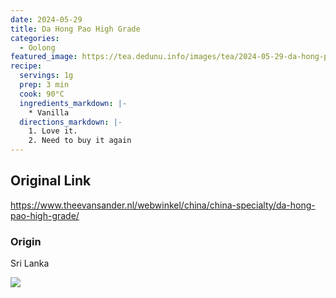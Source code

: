 ```yaml
---
date: 2024-05-29
title: Da Hong Pao High Grade
categories:
  - Oolong
featured_image: https://tea.dedunu.info/images/tea/2024-05-29-da-hong-pao-1.jpeg
recipe:
  servings: 1g
  prep: 3 min
  cook: 90°C
  ingredients_markdown: |-
    * Vanilla
  directions_markdown: |-
    1. Love it.
    2. Need to buy it again
---
```


## Original Link

<https://www.theevansander.nl/webwinkel/china/china-specialty/da-hong-pao-high-grade/>

### Origin

Sri Lanka

![](https://tea.dedunu.info/images/tea/2024-05-29-da-hong-pao-2.jpeg)
